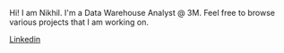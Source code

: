 Hi! I am Nikhil. I'm a Data Warehouse Analyst @ 3M. Feel free to browse various projects that I am working on.

[Linkedin](https://www.linkedin.com/in/nikhil-kumar-ramreddy-860376234/)

